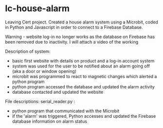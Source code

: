 # lc-house-alarm

Leaving Cert project.
Created a house alarm system using a Microbit, coded in Python and Javascript in order to connect to a Firebase Database.

Warning - website log-in no longer works as the database on Firebase has been removed due to inactivity. I will attach a video of the working 


Description of system:
- basic first website with details on product and a log-in account system
- system was used for the user to be notified about an alarm going off (aka a door or window opening)
- microbit was programmed to react to magnetic changes which alerted a python program
- python program accessed the database and updated the alarm activity
- database contacted and updated the website

File descriptions:
serial_reader.py :
- python program that communicated with the Microbit
- if the 'alarm' was triggered, Python accesses and updated the Firebase database information on alarm status
